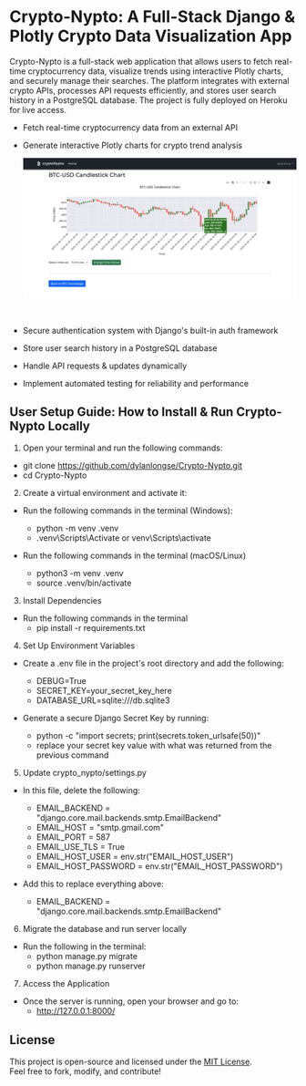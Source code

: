 # Crypto-Nypto: A Full-Stack Django & Plotly Crypto Data Visualization App

Crypto-Nypto is a full-stack web application that allows users to fetch real-time cryptocurrency data, visualize trends using interactive Plotly charts, and securely manage their searches. The platform integrates with external crypto APIs, processes API requests efficiently, and stores user search history in a PostgreSQL database. The project is fully deployed on Heroku for live access.

* Fetch real-time cryptocurrency data from an external API
* Generate interactive Plotly charts for crypto trend analysis
  <br>  

  <p style="text-align: center;">
    <img src="readme_images/trend_chart.png" alt="Crypto Trend Chart" width="600">
  </p>

  <br>
* Secure authentication system with Django's built-in auth framework
* Store user search history in a PostgreSQL database
* Handle API requests & updates dynamically
* Implement automated testing for reliability and performance

## User Setup Guide: How to Install & Run Crypto-Nypto Locally


1. Open your terminal and run the following commands:
  - git clone https://github.com/dylanlongse/Crypto-Nypto.git
  - cd Crypto-Nypto

2. Create a virtual environment and activate it:
  * Run the following commands in the terminal (Windows):
    - python -m venv .venv
    - .venv\Scripts\Activate or venv\Scripts\activate

  * Run the following commands in the terminal (macOS/Linux)
    - python3 -m venv .venv
    - source .venv/bin/activate

3. Install Dependencies
  * Run the following commands in the terminal  
    - pip install -r requirements.txt

4. Set Up Environment Variables
  * Create a .env file in the project's root directory and add the following:
    - DEBUG=True
    - SECRET_KEY=your_secret_key_here
    - DATABASE_URL=sqlite:///db.sqlite3

  * Generate a secure Django Secret Key by running:
    - python -c "import secrets; print(secrets.token_urlsafe(50))"
    - replace your secret key value with what was returned from the previous command

5. Update crypto_nypto/settings.py
  * In this file, delete the following:
    - EMAIL_BACKEND = "django.core.mail.backends.smtp.EmailBackend"
    - EMAIL_HOST = "smtp.gmail.com"
    - EMAIL_PORT = 587
    - EMAIL_USE_TLS = True
    - EMAIL_HOST_USER = env.str("EMAIL_HOST_USER")
    - EMAIL_HOST_PASSWORD = env.str("EMAIL_HOST_PASSWORD")

  * Add this to replace everything above:
    - EMAIL_BACKEND = "django.core.mail.backends.smtp.EmailBackend"

6. Migrate the database and run server locally
  * Run the following in the terminal:
    - python manage.py migrate
    - python manage.py runserver

7. Access the Application
  * Once the server is running, open your browser and go to:
    - http://127.0.0.1:8000/

## License  
This project is open-source and licensed under the [MIT License](LICENSE).  
Feel free to fork, modify, and contribute!  




  
